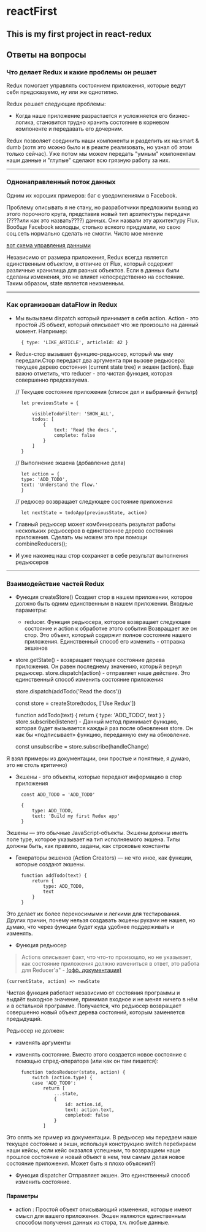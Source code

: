 # reactFirst
## This is my first project in react-redux

## Ответы на вопросы
### Что делает Redux и какие проблемы он решает
Redux помогает управлять состоянием приложения, которые ведут себя предсказуемо, ну или же однотипно.

Redux решает следующие проблемы:

* Когда наше приложение разрастается и усложняется его бизнес-логика, становится трудно хранить состояние в корневом компоненте и передавать его дочерним. 

Redux позволяет соединить наши компоненты и разделить их на:smart & dumb (хотя это можно было и в реакте реализовать, но узнал об этом только сейчас). Уже потом мы можем передать "умным" компонентам наши данные и "глупые" сделают всю грязную работу за них. 
***
### Однонаправленный поток данных

Одним их хороших примеров: баг с уведомлениями в Facebook.

Проблему описывать я не стану, но разработчики предложили выход из этого порочного круга, представив новый тип архитектуры передачи (????или как это назвать????) данных. Они назвали эту архитектуру Flux. Вообще Facebook молодцы, столько всякого придумали, но свою соц.сеть нормально сделать не смогли. Чисто мое мнение

[вот схема управления данными](https://miro.medium.com/max/875/1*lZM0yU9ExEMd7DggVxXkxA.png)

Независимо от размера приложения, Redux всегда является единственным объектом, в отличие от Flux, который содержит различные хранилища для разных объектов. Если в данных были сделаны изменения, это не влияет непосредственно на состояние. Таким образом, state является неизменным.

********************************

### Как организован dataFlow in Redux

* Мы вызываем dispatch который принимает в себя action. Action - это простой JS объект, который описывает что же произошло на данный момент. Например:

        { type: 'LIKE_ARTICLE', articleId: 42 }

* Redux-стор вызывает функцию-редьюсер, который мы ему передали.Стор передаст два аргумента при вызове редьюсера: текущее дерево состояния (current state tree) и экшен (action). Еще важно отметить, что reducer - это чистая функция, которая совершенно предсказуема.

    // Текущее состояние приложения (список дел и выбранный фильтр)

        let previousState = {

            visibleTodoFilter: 'SHOW_ALL',
            todos: [ 
                {
                    text: 'Read the docs.',
                    complete: false
                }
            ]
        }

    // Выполнение экшена (добавление дела)

        let action = {
        type: 'ADD_TODO',
        text: 'Understand the flow.'
        }

    // редюсер возвращает следующее состояние приложения

        let nextState = todoApp(previousState, action)

* Главный редьюсер может комбинировать результат работы нескольких редьюсеров в единственное дерево состояния приложения. Сделать мы можем это при помощи combineReducers(); 

* И уже наконец наш стор сохраняет в себе результат выполнения редьюсеров
********************************
### Взаимодействие частей Redux
* Функция createStore()
Создает стор в нашем приложении, которое должно быть одним единственным в нашем приложении. Входные параметры:
    * reducer. Функция редьюсера, которое возвращает следующее состояние и action к обработке этого события
Возвращает же он стор. Это объект, который содержит полное состояние нашего приложения. Единственный способ его изменить - отправка экшенов

* store.getState() - возвращает текущее состояние дерева приложения. Он равен последнему значению, который вернул редьюсер.
store.dispatch(action) - отправляет наше действие. Это единственный способ изменить состояние приложения


    store.dispatch(addTodo('Read the docs'))

    const store = createStore(todos, ['Use Redux'])

    function addTodo(text) {
        return {
        type: 'ADD_TODO',
        text
        }
    }
store.subscribe(listener) - Данный метод принимает функцию, которая будет вызывается каждый раз после обновления store. Он как бы «подписывает» функцию, переданную ему на обновление. 

    const unsubscribe = store.subscribe(handleChange)

Я взял примеры из документации, они простые и понятные, я думаю, это не столь критично)

* Экшены - это объекты, которые передают информацию в стор приложения

        const ADD_TODO = 'ADD_TODO'

        {
            type: ADD_TODO,
            text: 'Build my first Redux app'
        }
Экшены — это обычные JavaScript-объекты. Экшены должны иметь поле type, которое указывает на тип исполняемого экшена. Типы должны быть, как правило, заданы, как строковые константы

* Генераторы экшенов (Action Creators) — не что иное, как функции, которые создают экшены.

        function addTodo(text) {
            return {
                type: ADD_TODO,
                text
            }
        }

Это делает их более переносимыми и легкими для тестирования. Других причин, почему нельзя создавать экшены руками не нашел, но думаю, что через функции будет куда удобнее поддерживать и изменять.

* Функция редьюсер
>Actions описывает факт, что что-то произошло, но не указывает, как состояние приложения должно измениться в ответ, это работа для Reducer'а" - [(офф. документация)](https://redux.js.org/tutorials/fundamentals/part-3-state-actions-reducers)

    (currentState, action) => newState

Чистая функция работает независимо от состояния программы и выдаёт выходное значение, принимая входное и не меняя ничего в нём и в остальной программе. Получается, что редьюсер возвращает совершенно новый объект дерева состояний, которым заменяется предыдущий.

Редьюсер не должен:
- изменять аргументы
- изменять состояние. Вместо этого создается новое состояние с помощью спред-оператора (или как он там пишется):

        function todosReducer(state, action) {
            switch (action.type) {
            case 'ADD_TODO':
                return [
                    ...state,
                    {
                        id: action.id,
                        text: action.text,
                        completed: false
                    }
                ]

Это опять же пример из документации. В редьюсер мы передаем наше текущее состояние и экшн, используя конструкцию switch перебираем наши кейсы, если кейс оказался успешным, то возвращаем наше прошлое состояние и новый объект в нем, тем самым делая новое состояние приложения. Может быть я плохо объяснил?)

* Функция dispatcher
Отправляет экшен. Это единственный способ изменить состояние.

#### Параметры

- action : Простой объект описывающий изменения, которые имеют смысл для вашего приложения. Экшен являются единственным способом получения данных из стора, т.ч. любые данные.
